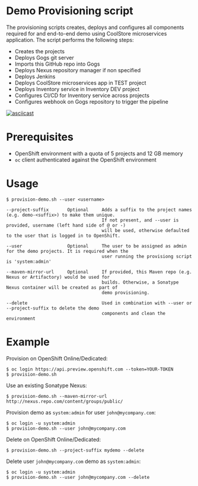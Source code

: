 Demo Provisioning script
======================
The provisioning scripts creates, deploys and configures all components required for
and end-to-end demo using CoolStore microservices application. The script performs the following
steps:
* Creates the projects
* Deploys Gogs git server
* Imports this GitHub repo into Gogs
* Deploys Nexus repository manager if non specified
* Deploys Jenkins
* Deploys CoolStore microservices app in TEST project
* Deploys Inventory service in Inventory DEV project
* Configures CI/CD for Inventory service across projects
* Configures webhook on Gogs repository to trigger the pipeline

[![asciicast](https://asciinema.org/a/103399.png)](https://asciinema.org/a/103399)

Prerequisites
============
* OpenShift environment with a quota of 5 projects and 12 GB memory
* `oc` client authenticated against the OpenShift environment

Usage
============
```
$ provision-demo.sh --user <username>

--project-suffix       Optional     Adds a suffix to the project names (e.g. demo-<suffix>) to make them unique.
                                    If not present, and --user is provided, username (left hand side of @ or -)
                                    will be used, otherwise defaulted to the user that is logged in to OpenShift.

--user                 Optional     The user to be assigned as admin for the demo projects. It is required when the
                                    user running the provisiong script is 'system:admin'

--maven-mirror-url     Optional     If provided, this Maven repo (e.g. Nexus or Artifactory) would be used for
                                    builds. Otherwise, a Sonatype Nexus container will be created as part of
                                    demo provisioning.

--delete                            Used in combination with --user or --project-suffix to delete the demo
                                    components and clean the environment
```

Example
============
Provision on OpenShift Online/Dedicated:
```
$ oc login https://api.preview.openshift.com --token=YOUR-TOKEN
$ provision-demo.sh 
```

Use an existing Sonatype Nexus:
```
$ provision-demo.sh --maven-mirror-url http://nexus.repo.com/content/groups/public/
```

Provision demo as ```system:admin``` for user ```john@mycompany.com```:
```
$ oc login -u system:admin
$ provision-demo.sh --user john@mycompany.com
```

Delete on OpenShift Online/Dedicated:
```
$ provision-demo.sh --project-suffix mydemo --delete
```

Delete user ```john@mycompany.com``` demo as ```system:admin```:
```
$ oc login -u system:admin
$ provision-demo.sh --user john@mycompany.com --delete
```
